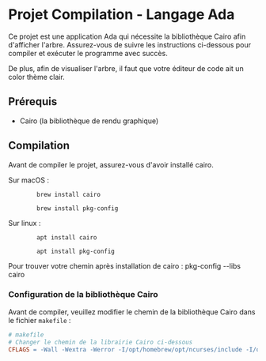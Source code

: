 # Projet Compilation - Langage Ada

Ce projet est une application Ada qui nécessite la bibliothèque Cairo afin d'afficher l'arbre. Assurez-vous de suivre les instructions ci-dessous pour compiler et exécuter le programme avec succès.

De plus, afin de visualiser l'arbre, il faut que votre éditeur de code ait un color thème clair.

## Prérequis

- Cairo (la bibliothèque de rendu graphique)

## Compilation

Avant de compiler le projet, assurez-vous d'avoir installé cairo. 

Sur macOS : 
            
            brew install cairo 

            brew install pkg-config

Sur linux : 
            
            apt install cairo 

            apt install pkg-config

Pour trouver votre chemin après installation de cairo : pkg-config --libs cairo

### Configuration de la bibliothèque Cairo

Avant de compiler, veuillez modifier le chemin de la bibliothèque Cairo dans le fichier `makefile` :

```makefile
# makefile
# Changer le chemin de la librairie Cairo ci-dessous
CFLAGS = -Wall -Wextra -Werror -I/opt/homebrew/opt/ncurses/include -I/opt/homebrew/Cellar/cairo/1.18.0/include/cairo


